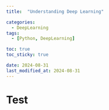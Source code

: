 ```yaml
---
title:  "Understanding Deep Learning" 

categories:
  - DeepLearning
tags:
  - [Python, DeepLearning]

toc: true
toc_sticky: true

date: 2024-08-31
last_modified_at: 2024-08-31
---
```


# Test